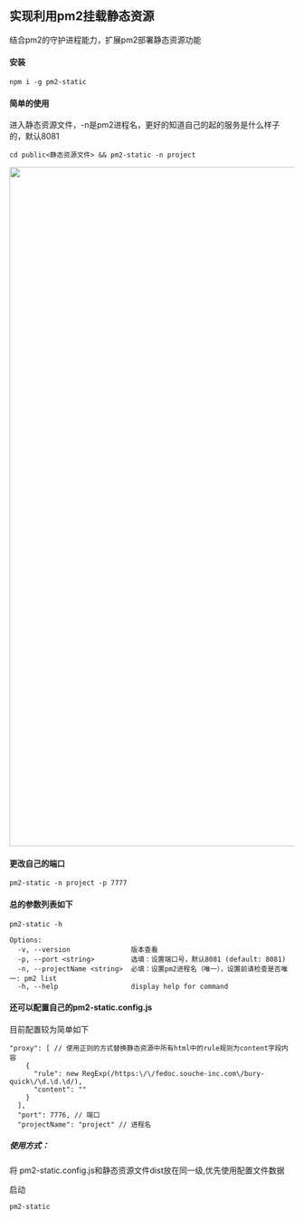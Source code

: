 ## 实现利用pm2挂载静态资源
结合pm2的守护进程能力，扩展pm2部署静态资源功能

#### 安装
```
npm i -g pm2-static
```

#### 简单的使用

进入静态资源文件，-n是pm2进程名，更好的知道自己的起的服务是什么样子的，默认8081
```
cd public<静态资源文件> && pm2-static -n project
```
<img src="http://mpv-blog.oss-cn-beijing.aliyuncs.com/1591782683974/image.png" width="1200" />

#### 更改自己的端口

```
pm2-static -n project -p 7777
```

#### 总的参数列表如下
```
pm2-static -h

Options:
  -v, --version               版本查看
  -p, --port <string>         选填：设置端口号，默认8081 (default: 8081)
  -n, --projectName <string>  必填：设置pm2进程名（唯一），设置前请检查是否唯一: pm2 list
  -h, --help                  display help for command
```

#### 还可以配置自己的pm2-static.config.js

目前配置较为简单如下


```
"proxy": [ // 使用正则的方式替换静态资源中所有html中的rule规则为content字段内容
    {
      "rule": new RegExp(/https:\/\/fedoc.souche-inc.com\/bury-quick\/\d.\d.\d/),
      "content": ""
    }
  ],
  "port": 7776, // 端口
  "projectName": "project" // 进程名
```
##### 使用方式：

将 pm2-static.config.js和静态资源文件dist放在同一级,优先使用配置文件数据

启动

```
pm2-static
```
